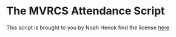# The MVRCS Attendance Script

This script is brought to you by Noah Henok find the license [here](license)